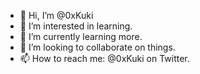 - 👋 Hi, I’m @0xKuki
- 👀 I’m interested in learning.
- 🌱 I’m currently learning more.
- 💞️ I’m looking to collaborate on things.
- 📫 How to reach me: @0xKuki on Twitter.

<!---
0xKuki/0xKuki is a ✨ special ✨ repository because its `README.md` (this file) appears on your GitHub profile.
You can click the Preview link to take a look at your changes.
--->
